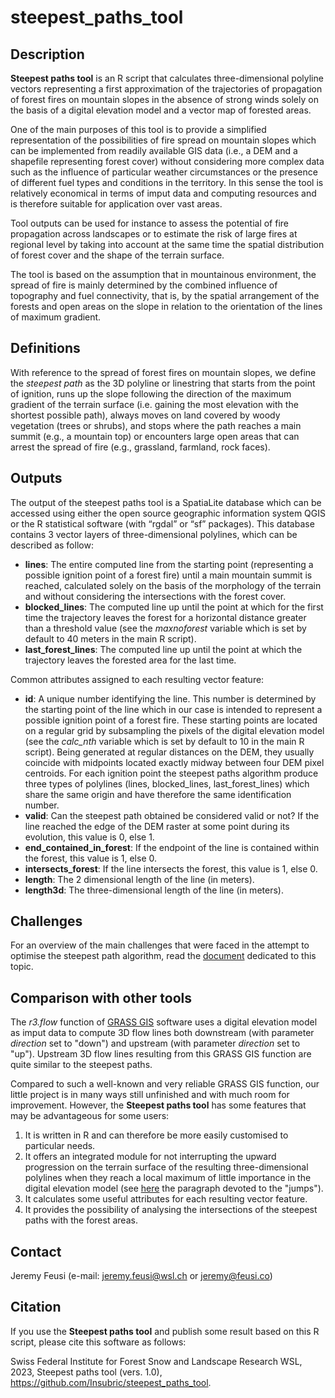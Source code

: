 # steepest_paths_tool

Description
-----------
**Steepest paths tool** is an R script that calculates three-dimensional polyline vectors representing a first approximation of the trajectories of propagation of forest fires on mountain slopes in the absence of strong winds solely on the basis of a digital elevation model and a vector map of forested areas.

One of the main purposes of this tool is to provide a simplified representation of the possibilities of fire spread on mountain slopes which can be implemented from readily available GIS data (i.e., a DEM and a shapefile representing forest cover) without considering more complex data such as the influence of particular weather circumstances or the presence of different fuel types and conditions in the territory.
In this sense the tool is relatively economical in terms of imput data and computing resources and is therefore suitable for application over vast areas. 

Tool outputs can be used for instance to assess the potential of fire propagation across landscapes or to estimate the risk of large fires at regional level by taking into account at the same time the spatial distribution of forest cover and the shape of the terrain surface.

The tool is based on the assumption that in mountainous environment, the spread of fire is mainly determined by the combined influence of topography and fuel connectivity, that is, by the spatial arrangement of the forests and open areas on the slope in relation to the orientation of the lines of maximum gradient.

Definitions
----------------------
With reference to the spread of forest fires on mountain slopes, we define the _steepest path_ as the 3D polyline or linestring that starts from the point of ignition, runs up the slope following the direction of the maximum gradient of the terrain surface (i.e. gaining the most elevation with the shortest possible path), always moves on land covered by woody vegetation (trees or shrubs), and stops where the path reaches a main summit (e.g., a mountain top) or encounters large open areas that can arrest the spread of fire (e.g., grassland, farmland, rock faces).

Outputs
----------------------
The output of the steepest paths tool is a SpatiaLite database which can be accessed using either the open source geographic information system QGIS or the R statistical software (with “rgdal” or “sf” packages).
This database contains 3 vector layers of three-dimensional polylines, which can be described as follow:
* **lines**: The entire computed line from the starting point (representing a possible ignition point of a forest fire) until a main mountain summit is reached, calculated solely on the basis of the morphology of the terrain and without considering the intersections with the forest cover.
* **blocked_lines**: The computed line up until the point at which for the first time the trajectory leaves the forest for a horizontal distance greater than a threshold value (see the _maxnoforest_ variable which is set by default to 40 meters in the main R script).
* **last_forest_lines**: The computed line up until the point at which the trajectory leaves the forested area for the last time.

Common attributes assigned to each resulting vector feature:
* **id**: A unique number identifying the line. This number is determined by the starting point of the line which in our case is intended to represent a possible ignition point of a forest fire. These starting points are located on a regular grid by subsampling the pixels of the digital elevation model (see the _calc_nth_ variable which is set by default to 10 in the main R script). Being generated at regular distances on the DEM, they usually coincide with midpoints located exactly midway between four DEM pixel centroids. For each ignition point the steepest paths algorithm produce three types of polylines (lines, blocked_lines, last_forest_lines) which share the same origin and have therefore the same identification number.
* **valid**: Can the steepest path obtained be considered valid or not? If the line reached the edge of the DEM raster at some point during its evolution, this value is 0, else 1.
* **end_contained_in_forest**: If the endpoint of the line is contained within the forest, this value is 1, else 0.
* **intersects_forest**: If the line intersects the forest, this value is 1, else 0.
* **length**: The 2 dimensional length of the line (in meters).
* **length3d**: The three-dimensional length of the line (in meters).

Challenges
----------------------
For an overview of the main challenges that were faced in the attempt to optimise the steepest path algorithm, read the [document](https://github.com/Insubric/steepest_paths_tool/blob/master/Challenges.md) dedicated to this topic.

Comparison with other tools
----------------------
The _r3.flow_ function of [GRASS GIS](https://grass.osgeo.org/) software uses a digital elevation model as imput data to compute 3D flow lines both downstream (with parameter _direction_ set to "down") and upstream (with parameter _direction_ set to "up").
Upstream 3D flow lines resulting from this GRASS GIS function are quite similar to the steepest paths.

Compared to such a well-known and very reliable GRASS GIS function, our little project is in many ways still unfinished and with much room for improvement.
However, the **Steepest paths tool** has some features that may be advantageous for some users:
1) It is written in R and can therefore be more easily customised to particular needs.
2) It offers an integrated module for not interrupting the upward progression on the terrain surface of the resulting three-dimensional polylines when they reach a local maximum of little importance in the digital elevation model (see [here](https://github.com/Insubric/steepest_paths_tool/blob/master/Challenges.md) the paragraph devoted to the "jumps").
3) It calculates some useful attributes for each resulting vector feature.
4) It provides the possibility of analysing the intersections of the steepest paths with the forest areas.

Contact
----------------------
Jeremy Feusi (e-mail: jeremy.feusi@wsl.ch or jeremy@feusi.co)

Citation
----------------------
If you use the **Steepest paths tool** and publish some result based on this R script, please cite this software as follows:

Swiss Federal Institute for Forest Snow and Landscape Research WSL, 2023, Steepest paths tool (vers. 1.0), https://github.com/Insubric/steepest_paths_tool.
